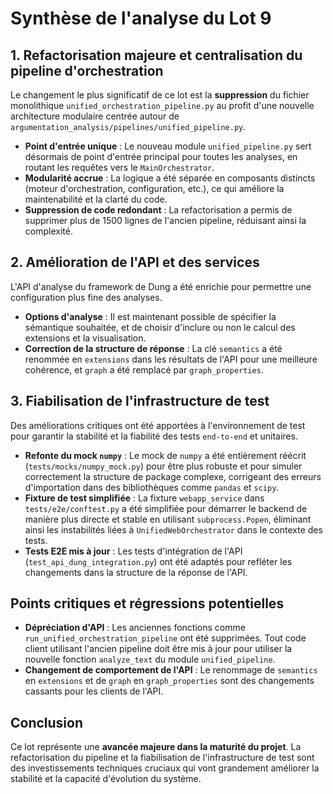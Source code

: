 # Synthèse de l'analyse du Lot 9

## 1. Refactorisation majeure et centralisation du pipeline d'orchestration

Le changement le plus significatif de ce lot est la **suppression** du fichier monolithique `unified_orchestration_pipeline.py` au profit d'une nouvelle architecture modulaire centrée autour de `argumentation_analysis/pipelines/unified_pipeline.py`.

- **Point d'entrée unique** : Le nouveau module `unified_pipeline.py` sert désormais de point d'entrée principal pour toutes les analyses, en routant les requêtes vers le `MainOrchestrator`.
- **Modularité accrue** : La logique a été séparée en composants distincts (moteur d'orchestration, configuration, etc.), ce qui améliore la maintenabilité et la clarté du code.
- **Suppression de code redondant** : La refactorisation a permis de supprimer plus de 1500 lignes de l'ancien pipeline, réduisant ainsi la complexité.

## 2. Amélioration de l'API et des services

L'API d'analyse du framework de Dung a été enrichie pour permettre une configuration plus fine des analyses.

- **Options d'analyse** : Il est maintenant possible de spécifier la sémantique souhaitée, et de choisir d'inclure ou non le calcul des extensions et la visualisation.
- **Correction de la structure de réponse** : La clé `semantics` a été renommée en `extensions` dans les résultats de l'API pour une meilleure cohérence, et `graph` a été remplacé par `graph_properties`.

## 3. Fiabilisation de l'infrastructure de test

Des améliorations critiques ont été apportées à l'environnement de test pour garantir la stabilité et la fiabilité des tests `end-to-end` et unitaires.

- **Refonte du mock `numpy`** : Le mock de `numpy` a été entièrement réécrit (`tests/mocks/numpy_mock.py`) pour être plus robuste et pour simuler correctement la structure de package complexe, corrigeant des erreurs d'importation dans des bibliothèques comme `pandas` et `scipy`.
- **Fixture de test simplifiée** : La fixture `webapp_service` dans `tests/e2e/conftest.py` a été simplifiée pour démarrer le backend de manière plus directe et stable en utilisant `subprocess.Popen`, éliminant ainsi les instabilités liées à `UnifiedWebOrchestrator` dans le contexte des tests.
- **Tests E2E mis à jour** : Les tests d'intégration de l'API (`test_api_dung_integration.py`) ont été adaptés pour refléter les changements dans la structure de la réponse de l'API.

## Points critiques et régressions potentielles

- **Dépréciation d'API** : Les anciennes fonctions comme `run_unified_orchestration_pipeline` ont été supprimées. Tout code client utilisant l'ancien pipeline doit être mis à jour pour utiliser la nouvelle fonction `analyze_text` du module `unified_pipeline`.
- **Changement de comportement de l'API** : Le renommage de `semantics` en `extensions` et de `graph` en `graph_properties` sont des changements cassants pour les clients de l'API.

## Conclusion

Ce lot représente une **avancée majeure dans la maturité du projet**. La refactorisation du pipeline et la fiabilisation de l'infrastructure de test sont des investissements techniques cruciaux qui vont grandement améliorer la stabilité et la capacité d'évolution du système.